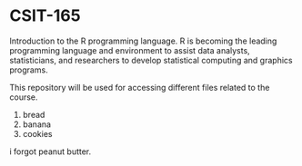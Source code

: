 # CSIT-165

Introduction to the R programming language. 
R is becoming the leading programming language and environment to assist data analysts, statisticians, and researchers to develop statistical computing and graphics programs.

This repository will be used for accessing different files related to the course.

1. bread
2. banana
3. cookies

i forgot peanut butter.